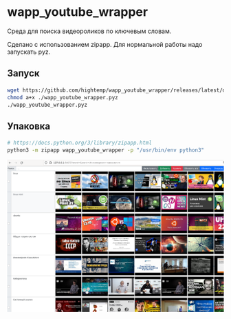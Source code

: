 # wapp_youtube_wrapper

Среда для поиска видеороликов по ключевым словам.

Сделано с использованием zipapp. Для нормальной работы надо запускать pyz.

## Запуск

```bash
wget https://github.com/hightemp/wapp_youtube_wrapper/releases/latest/download/wapp_youtube_wrapper.pyz
chmod a+x ./wapp_youtube_wrapper.pyz
./wapp_youtube_wrapper.pyz
```

## Упаковка

```bash
# https://docs.python.org/3/library/zipapp.html
python3 -m zipapp wapp_youtube_wrapper -p "/usr/bin/env python3"
```

![](screenshots/2022-12-25_10-06.png)